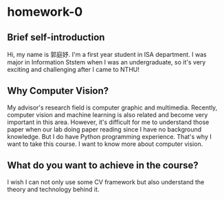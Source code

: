 # homework-0

## Brief self-introduction
Hi, my name is 郭庭妤. I'm a first year student in ISA department.
I was major in Information Ststem when I was an undergraduate, 
so it's very exciting and challenging after I came to NTHU!

## Why Computer Vision? 
My advisor's research field is computer graphic and multimedia.
Recently, computer vision and machine learning is also related and become very important in this area.
However, it's difficult for me to understand those paper when our lab doing paper reading since I have no background knowledge.
But I do have Python programming experience.
That's why I want to take this course.
I want to know more about computer vision.

## What do you want to achieve in the course? 
I wish I can not only use some CV framework but also understand the theory and technology behind it.
